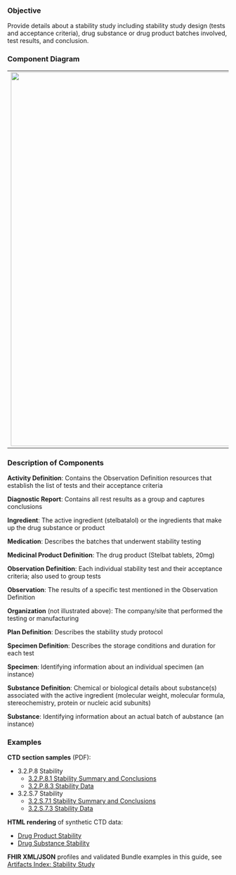 ### Objective
Provide details about a stability study including stability study design (tests and acceptance criteria), drug substance or drug product batches involved, test results, and conclusion.

### Component Diagram
<table>
<tr><td><img src="stability_FHIR_resources.png" width="850"/></td></tr>
</table>

### Description of Components
**Activity Definition**: Contains the Observation Definition resources that establish the list of tests and their acceptance criteria

**Diagnostic Report**: Contains all rest results as a group and captures conclusions

**Ingredient**: The active ingredient (stelbatalol) or the ingredients that make up the drug substance or product

**Medication**: Describes the batches that underwent stability testing

**Medicinal Product Definition**: The drug product (Stelbat tablets, 20mg)

**Observation Definition**: Each individual stability test and their acceptance criteria; also used to group tests

**Observation**: The results of a specific test mentioned in the Observation Definition

**Organization** (not illustrated above): The company/site that performed the testing or manufacturing

**Plan Definition**: Describes the stability study protocol

**Specimen Definition**: Describes the storage conditions and duration for each test

**Specimen**: Identifying information about an individual specimen (an instance)

**Substance Definition**: Chemical or biological details about substance(s) associated with the active ingredient (molecular weight, molecular formula, stereochemistry, protein or nucleic acid subunits) 

**Substance**: Identifying information about an actual batch of aubstance (an instance)

### Examples
**CTD section samples** (PDF):
- 3.2.P.8 Stability
  - <a href="https://github.com/HL7/uv-dx-pq/raw/master/input/examples-pdf/3.2.P.8.1_Stability_Summary_and_Conclusions.pdf ">3.2.P.8.1 Stability Summary and Conclusions</a>
  - <a href="https://github.com/HL7/uv-dx-pq/raw/master/input/examples-pdf/3.2.P.8.3_Stability_Data.pdf ">3.2.P.8.3 Stability Data</a>
- 3.2.S.7 Stability
  - <a href="https://github.com/HL7/uv-dx-pq/raw/master/input/examples-pdf/3.2.S.7.1_Stability_Summary_and_Conclusions.pdf ">3.2.S.7.1 Stability Summary and Conclusions</a>
  - <a href="https://github.com/HL7/uv-dx-pq/raw/master/input/examples-pdf/3.2.S.7.3_Stability_Data.pdf ">3.2.S.7.3 Stability Data</a>

**HTML rendering** of synthetic CTD data:
- <a href="stability_rend_p.html">Drug Product Stability</a>
- <a href="stability_rend_s.html">Drug Substance Stability</a>

**FHIR XML/JSON** profiles and validated Bundle examples in this guide, see [Artifacts Index: Stability Study](artifacts.html#stability-study)